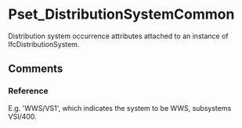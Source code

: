 # Pset_DistributionSystemCommon

Distribution system occurrence attributes attached to an instance of IfcDistributionSystem.


## Comments

### Reference

E.g. 'WWS/VS1', which indicates the system to be WWS, subsystems VSI/400.

